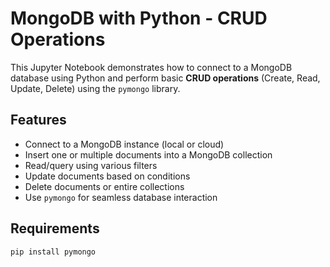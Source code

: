 # MongoDB with Python - CRUD Operations

This Jupyter Notebook demonstrates how to connect to a MongoDB database using Python and perform basic **CRUD operations** (Create, Read, Update, Delete) using the `pymongo` library.

##  Features

- Connect to a MongoDB instance (local or cloud)
- Insert one or multiple documents into a MongoDB collection
- Read/query  using various filters
- Update documents based on conditions
- Delete documents or entire collections
- Use `pymongo` for seamless database interaction

##  Requirements

```bash
pip install pymongo
